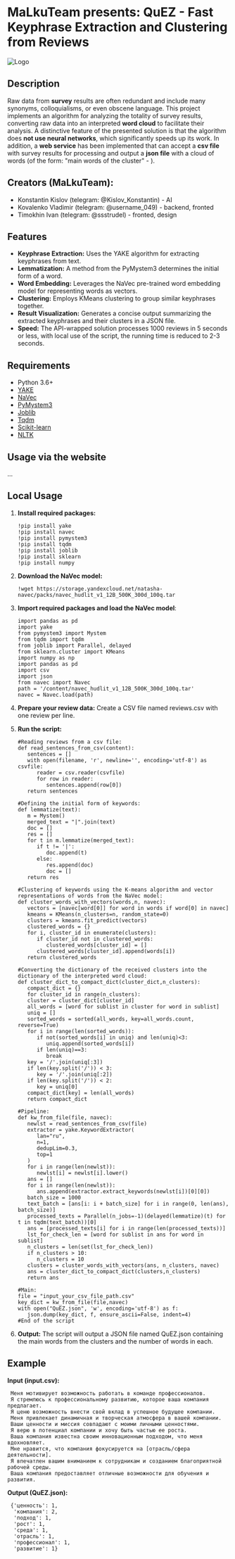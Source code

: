 # MaLkuTeam presents: QuEZ - Fast Keyphrase Extraction and Clustering from Reviews
![Logo](https://github.com/Vovu4o/QuEZ/blob/main/q.png?raw=true)

## Description
Raw data from **survey** results are often redundant and include many synonyms, colloquialisms, or even obscene language. This project implements an algorithm for analyzing the totality of survey results, converting raw data into an interpreted **word cloud** to facilitate their analysis. A distinctive feature of the presented solution is that the algorithm does **not use neural networks**, which significantly speeds up its work. In addition, a **web service** has been implemented that can accept a **csv file** with survey results for processing and output a **json file** with a cloud of words (of the form: "main words of the cluster" - <number of words in the cluster>).

## Creators (MaLkuTeam):
- Konstantin Kislov (telegram: @Kislov_Konstantin) - AI
- Kovalenko Vladimir (telegram: @username_049) - backend, fronted
- Timokhin Ivan (telegram: @ssstrudel) - fronted, design

## Features

- **Keyphrase Extraction:** Uses the YAKE algorithm for extracting keyphrases from text.
- **Lemmatization:** A method from the PyMystem3 determines the initial form of a word.
- **Word Embedding:** Leverages the NaVec pre-trained word embedding model for representing words as vectors.
- **Clustering:** Employs KMeans clustering to group similar keyphrases together.
- **Result Visualization:** Generates a concise output summarizing the extracted keyphrases and their clusters in a JSON file.
- **Speed:** The API-wrapped solution processes 1000 reviews in 5 seconds or less, with local use of the script, the running time is reduced to 2-3 seconds.

## Requirements

- Python 3.6+
- [YAKE](https://pypi.org/project/yake/) 
- [NaVec](https://github.com/natasha/navec) 
- [PyMystem3](https://pypi.org/project/pymystem3/)
- [Joblib](https://pypi.org/project/joblib/)
- [Tqdm](https://pypi.org/project/tqdm/)
- [Scikit-learn](https://pypi.org/project/scikit-learn/)
- [NLTK](https://pypi.org/project/nltk/)

## Usage via the website
...

## Local Usage

1. **Install required packages:**
   ```
   !pip install yake
   !pip install navec
   !pip install pymystem3
   !pip install tqdm
   !pip install joblib
   !pip install sklearn
   !pip install numpy
   ```
3. **Download the NaVec model:**
   ```
   !wget https://storage.yandexcloud.net/natasha-navec/packs/navec_hudlit_v1_12B_500K_300d_100q.tar
   ```
5. **Import required packages and load the NaVec model**:
   ```
   import pandas as pd
   import yake
   from pymystem3 import Mystem
   from tqdm import tqdm
   from joblib import Parallel, delayed
   from sklearn.cluster import KMeans
   import numpy as np
   import pandas as pd
   import csv
   import json
   from navec import Navec
   path = '/content/navec_hudlit_v1_12B_500K_300d_100q.tar'
   navec = Navec.load(path)
   ```
6. **Prepare your review data:** Create a CSV file named reviews.csv with one review per line.

7. **Run the script:**
   ```
   #Reading reviews from a csv file:
   def read_sentences_from_csv(content):
      sentences = []
      with open(filename, 'r', newline='', encoding='utf-8') as csvfile:
         reader = csv.reader(csvfile)
         for row in reader:
            sentences.append(row[0])
      return sentences

   #Defining the initial form of keywords:
   def lemmatize(text):
      m = Mystem()
      merged_text = "|".join(text)
      doc = []
      res = []
      for t in m.lemmatize(merged_text):
         if t != '|':
            doc.append(t)
         else:
            res.append(doc)
            doc = []
      return res
   
   #Clustering of keywords using the K-means algorithm and vector representations of words from the NaVec model:
   def cluster_words_with_vectors(words,n, navec):
      vectors = [navec[word[0]] for word in words if word[0] in navec]
      kmeans = KMeans(n_clusters=n, random_state=0)
      clusters = kmeans.fit_predict(vectors)
      clustered_words = {}
      for i, cluster_id in enumerate(clusters):
         if cluster_id not in clustered_words:
            clustered_words[cluster_id] = []
         clustered_words[cluster_id].append(words[i])
      return clustered_words

   #Converting the dictionary of the received clusters into the dictionary of the interpreted word cloud:
   def cluster_dict_to_compact_dict(cluster_dict,n_clusters):
      compact_dict = {}
      for cluster_id in range(n_clusters):
      cluster = cluster_dict[cluster_id]
      all_words = [word for sublist in cluster for word in sublist]
      uniq = []
      sorted_words = sorted(all_words, key=all_words.count, reverse=True)
      for i in range(len(sorted_words)):
         if not(sorted_words[i] in uniq) and len(uniq)<3:
            uniq.append(sorted_words[i])
         if len(uniq)==3:
            break
      key = '/'.join(uniq[:3])
      if len(key.split('/')) < 3:
         key = '/'.join(uniq[:2])
      if len(key.split('/')) < 2:
         key = uniq[0]
      compact_dict[key] = len(all_words)
      return compact_dict
   
   #Pipeline:
   def kw_from_file(file, navec):
      newlst = read_sentences_from_csv(file)
      extractor = yake.KeywordExtractor(
         lan="ru",
         n=1,
         dedupLim=0.3,
         top=1
      )
      for i in range(len(newlst)):
         newlst[i] = newlst[i].lower()
      ans = []
      for i in range(len(newlst)):
         ans.append(extractor.extract_keywords(newlst[i])[0][0])
      batch_size = 1000
      text_batch = [ans[i: i + batch_size] for i in range(0, len(ans), batch_size)]
      processed_texts = Parallel(n_jobs=-1)(delayed(lemmatize)(t) for t in tqdm(text_batch))[0]
      ans = [processed_texts[i] for i in range(len(processed_texts))]
      lst_for_check_len = [word for sublist in ans for word in sublist]
      n_clusters = len(set(lst_for_check_len))
      if n_clusters > 10:
         n_clusters = 10
      clusters = cluster_words_with_vectors(ans, n_clusters, navec)
      ans = cluster_dict_to_compact_dict(clusters,n_clusters)
      return ans

   #Main:
   file = "input_your_csv_file_path.csv"
   key_dict = kw_from_file(file,navec)
   with open("QuEZ.json", 'w', encoding='utf-8') as f:
      json.dump(key_dict, f, ensure_ascii=False, indent=4)
   #End of the script
   ```
4. **Output:** The script will output a JSON file named QuEZ.json containing the main words from the clusters and the number of words in each.

## Example

**Input (input.csv):**
   ```
    Меня мотивирует возможность работать в команде профессионалов.
    Я стремлюсь к профессиональному развитию, которое ваша компания предлагает.
    Я ценю возможность внести свой вклад в успешное будущее компании.
    Меня привлекает динамичная и творческая атмосфера в вашей компании.
    Ваши ценности и миссия совпадают с моими личными ценностями.
    Я верю в потенциал компании и хочу быть частью ее роста.
    Ваша компания известна своим инновационным подходом, что меня вдохновляет.
    Мне нравится, что компания фокусируется на [отрасль/сфера деятельности].
    Я впечатлен вашим вниманием к сотрудникам и созданием благоприятной рабочей среды.
    Ваша компания предоставляет отличные возможности для обучения и развития.
   ```

**Output (QuEZ.json):**
   ```
    {'ценность': 1, 
     'компания': 2, 
     'подход': 1, 
     'рост': 1, 
     'среда': 1, 
     'отрасль': 1, 
     'профессионал': 1, 
     'развитие': 1}
   ```

